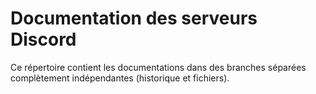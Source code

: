 # Documentation des serveurs Discord
Ce répertoire contient les documentations dans des branches séparées complètement indépendantes (historique et fichiers).